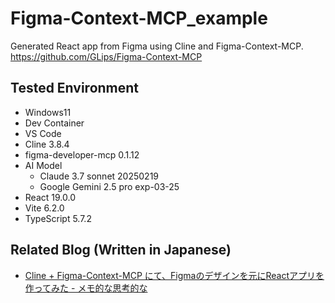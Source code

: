 # Figma-Context-MCP_example

Generated React app from Figma using Cline and Figma-Context-MCP.
https://github.com/GLips/Figma-Context-MCP

## Tested Environment

- Windows11
- Dev Container
- VS Code
- Cline 3.8.4
- figma-developer-mcp 0.1.12
- AI Model
  - Claude 3.7 sonnet 20250219
  - Google Gemini 2.5 pro exp-03-25
- React 19.0.0
- Vite 6.2.0
- TypeScript 5.7.2


## Related Blog (Written in Japanese)

- [Cline + Figma-Context-MCP にて、Figmaのデザインを元にReactアプリを作ってみた - メモ的な思考的な](https://thinkami.hatenablog.com/entry/2025/03/29/225400)